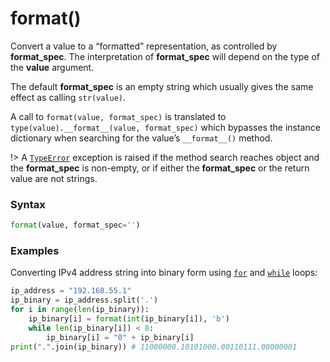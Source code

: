# format()

Convert a value to a “formatted” representation, as controlled by **format_spec**. The interpretation of **format_spec** will depend on the type of the **value** argument.

The default **format_spec** is an empty string which usually gives the same effect as calling `str(value)`.

A call to `format(value, format_spec)` is translated to `type(value).__format__(value, format_spec)` which bypasses the instance dictionary when searching for the value’s `__format__()` method.

!> A [`TypeError`](/exceptions/TypeError.md) exception is raised if the method search reaches object and the **format_spec** is non-empty, or if either the **format_spec** or the return value are not strings.

### Syntax

```python
format(value, format_spec='')
```

### Examples

Converting IPv4 address string into binary form using [`for`](/statements/for.md) and [`while`](/statements/while.md) loops:

```python
ip_address = "192.168.55.1"
ip_binary = ip_address.split('.')
for i in range(len(ip_binary)):
    ip_binary[i] = format(int(ip_binary[i]), 'b')
    while len(ip_binary[i]) < 8:
        ip_binary[i] = "0" + ip_binary[i]
print(".".join(ip_binary)) # 11000000.10101000.00110111.00000001
```

